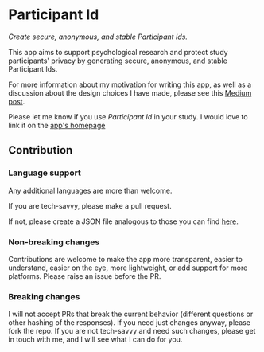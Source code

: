 # Participant Id

_Create secure, anonymous, and stable Participant Ids._

This app aims to support psychological research and protect study participants' privacy by generating secure, anonymous, and stable Participant Ids.

For more information about my motivation for writing this app, as well as a discussion about the design choices I have made, please see this [Medium post](https://medium.com/@b.piskernik/participant-ids-taken-seriously-579a47afc87f).

Please let me know if you use _Participant Id_ in your study. I would love to link it on the [app's homepage](https://moodpatterns.info/participantId/index.html)

## Contribution

### Language support
Any additional languages are more than welcome.

If you are tech-savvy, please make a pull request.

If not, please create a JSON file analogous to those you can find [here](https://github.com/MoodPatterns/participant_id/tree/master/assets/translations).

### Non-breaking changes
Contributions are welcome to make the app more transparent, easier to understand, easier on the eye, more lightweight, or add support for more platforms. Please raise an issue before the PR.

### Breaking changes
I will not accept PRs that break the current behavior (different questions or other hashing of the responses).
If you need just changes anyway, please fork the repo. If you are not tech-savvy and need such changes, please get in touch with me, and I will see what I can do for you.


